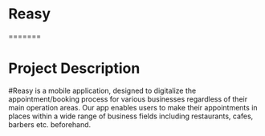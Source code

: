 
# Reasy
=======
# Project Description
#Reasy is a mobile application, designed to digitalize the appointment/booking process for
various businesses regardless of their main operation areas. Our app enables users to make their
appointments in places within a wide range of business fields including restaurants, cafes, barbers
etc. beforehand.

